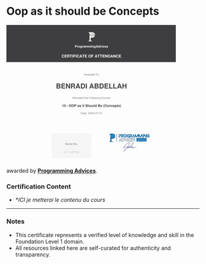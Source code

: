 # Oop as it should be Concepts

[![Oop 2](./10_Oo_as_it_should_be_concepts.png)](./10_Oo_as_it_should_be_concepts.pdf)

 awarded by **[Programming Advices](../README.md)**.



### Certification Content
- **ICI je metterai le contenu du cours*
---

### Notes

- This certificate represents a verified level of knowledge and skill in the Foundation Level 1 domain.
- All resources linked here are self-curated for authenticity and transparency.

